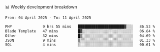 📊 Weekly development breakdown
<!--START_SECTION:waka-->

```txt
From: 04 April 2025 - To: 11 April 2025

PHP              9 hrs 55 mins   █████████████████████▓░░░   86.53 %
Blade Template   47 mins         █▓░░░░░░░░░░░░░░░░░░░░░░░   06.84 %
Other            32 mins         █▒░░░░░░░░░░░░░░░░░░░░░░░   04.69 %
JSON             9 mins          ▒░░░░░░░░░░░░░░░░░░░░░░░░   01.33 %
SQL              4 mins          ░░░░░░░░░░░░░░░░░░░░░░░░░   00.61 %
```

<!--END_SECTION:waka-->
